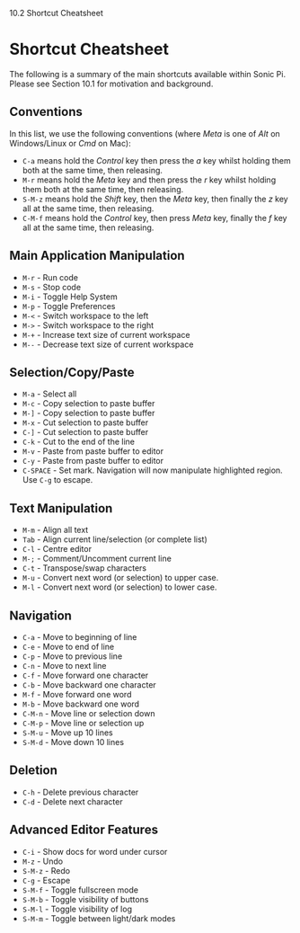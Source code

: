 10.2 Shortcut Cheatsheet

# Shortcut Cheatsheet

The following is a summary of the main shortcuts available within Sonic
Pi. Please see Section 10.1 for motivation and background.

## Conventions

In this list, we use the following conventions (where *Meta* is one of *Alt* on
Windows/Linux or *Cmd* on Mac):

* `C-a` means hold the *Control* key then press the *a* key whilst holding them both at the same time, then releasing.
* `M-r` means hold the *Meta* key and then press the *r* key whilst holding them both at the same time, then releasing.
* `S-M-z` means hold the *Shift* key, then the *Meta* key, then finally the *z* key all at the same time, then releasing.
* `C-M-f` means hold the *Control* key, then press *Meta* key, finally the *f* key all at the same time, then releasing.


## Main Application Manipulation

* `M-r` - Run code
* `M-s` - Stop code
* `M-i` - Toggle Help System
* `M-p` - Toggle Preferences
* `M-<` - Switch workspace to the left
* `M->` - Switch workspace to the right
* `M-+` - Increase text size of current workspace
* `M--` - Decrease text size of current workspace


## Selection/Copy/Paste

* `M-a`     - Select all
* `M-c`     - Copy selection to paste buffer
* `M-]`     - Copy selection to paste buffer
* `M-x`     - Cut selection to paste buffer
* `C-]`     - Cut selection to paste buffer
* `C-k`     - Cut to the end of the line
* `M-v`     - Paste from paste buffer to editor
* `C-y`     - Paste from paste buffer to editor
* `C-SPACE` - Set mark. Navigation will now manipulate highlighted region. Use `C-g` to escape.


## Text Manipulation

* `M-m` - Align all text
* `Tab` - Align current line/selection (or complete list)
* `C-l` - Centre editor
* `M-;` - Comment/Uncomment current line
* `C-t` - Transpose/swap characters
* `M-u` - Convert next word (or selection) to upper case.  
* `M-l` - Convert next word (or selection) to lower case.  


## Navigation

* `C-a`   - Move to beginning of line
* `C-e`   - Move to end of line
* `C-p`   - Move to previous line
* `C-n`   - Move to next line
* `C-f`   - Move forward one character
* `C-b`   - Move backward one character
* `M-f`   - Move forward one word
* `M-b`   - Move backward one word
* `C-M-n` - Move line or selection down
* `C-M-p` - Move line or selection up
* `S-M-u` - Move up 10 lines
* `S-M-d` - Move down 10 lines


## Deletion

* `C-h` - Delete previous character
* `C-d` - Delete next character


## Advanced Editor Features

* `C-i`   - Show docs for word under cursor
* `M-z`   - Undo
* `S-M-z` - Redo
* `C-g`   - Escape
* `S-M-f` - Toggle fullscreen mode
* `S-M-b` - Toggle visibility of buttons
* `S-M-l` - Toggle visibility of log
* `S-M-m` - Toggle between light/dark modes


